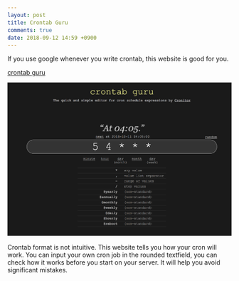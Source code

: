 ```yaml
---
layout: post
title: Crontab Guru
comments: true
date: 2018-09-12 14:59 +0900
---
```


If you use google whenever you write crontab, this website is good for you.

[crontab guru](https://crontab.guru/)

![crontab guru screenshot](/assets/image/crontabguru.png)

Crontab format is not intuitive. This website tells you how your cron will work.
You can input your own cron job in the rounded textfield, you can check how it works before you start on your server.
It will help you avoid significant mistakes.
